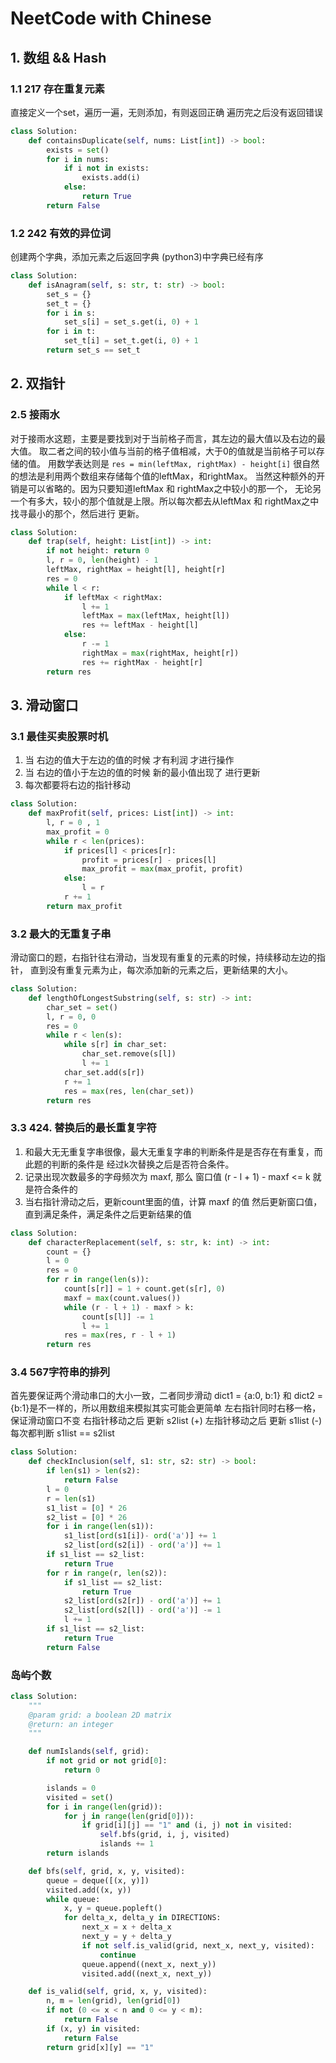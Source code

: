 # NeetCode with Chinese
## 1. 数组 && Hash
### 1.1  217 存在重复元素
直接定义一个set，遍历一遍，无则添加，有则返回正确
遍历完之后没有返回错误
```python
class Solution:
    def containsDuplicate(self, nums: List[int]) -> bool:
        exists = set()
        for i in nums:
            if i not in exists:
                exists.add(i)
            else:
                return True
        return False
```

### 1.2 242 有效的异位词
创建两个字典，添加元素之后返回字典
(python3)中字典已经有序
```python
class Solution:
    def isAnagram(self, s: str, t: str) -> bool:
        set_s = {}
        set_t = {}
        for i in s:
            set_s[i] = set_s.get(i, 0) + 1
        for i in t:
            set_t[i] = set_t.get(i, 0) + 1
        return set_s == set_t
```

## 2. 双指针

### 2.5 接雨水
对于接雨水这题，主要是要找到对于当前格子而言，其左边的最大值以及右边的最大值。
取二者之间的较小值与当前的格子值相减，大于0的值就是当前格子可以存储的值。
用数学表达则是
`res = min(leftMax, rightMax) - height[i]`
很自然的想法是利用两个数组来存储每个值的leftMax，和rightMax。
当然这种额外的开销是可以省略的。因为只要知道leftMax 和 rightMax之中较小的那一个，
无论另一个有多大，较小的那个值就是上限。所以每次都去从leftMax 和 rightMax之中找寻最小的那个，然后进行
更新。
```python
class Solution:
    def trap(self, height: List[int]) -> int:
        if not height: return 0
        l, r = 0, len(height) - 1
        leftMax, rightMax = height[l], height[r]
        res = 0
        while l < r:
            if leftMax < rightMax:
                l += 1
                leftMax = max(leftMax, height[l])
                res += leftMax - height[l]
            else:
                r -= 1
                rightMax = max(rightMax, height[r])
                res += rightMax - height[r]
        return res
```

## 3. 滑动窗口
### 3.1 最佳买卖股票时机
1. 当 右边的值大于左边的值的时候 才有利润 才进行操作
2. 当 右边的值小于左边的值的时候 新的最小值出现了 进行更新
3. 每次都要将右边的指针移动
```python
class Solution:
    def maxProfit(self, prices: List[int]) -> int:
        l, r = 0 , 1
        max_profit = 0
        while r < len(prices):
            if prices[l] < prices[r]:
                profit = prices[r] - prices[l]
                max_profit = max(max_profit, profit)
            else:
                l = r
            r += 1
        return max_profit
```
### 3.2 最大的无重复子串

滑动窗口的题，右指针往右滑动，当发现有重复的元素的时候，持续移动左边的指针，
直到没有重复元素为止，每次添加新的元素之后，更新结果的大小。
```python
class Solution:
    def lengthOfLongestSubstring(self, s: str) -> int:
        char_set = set()
        l, r = 0, 0
        res = 0
        while r < len(s):
            while s[r] in char_set:
                char_set.remove(s[l])
                l += 1
            char_set.add(s[r])
            r += 1
            res = max(res, len(char_set))
        return res
```
### 3.3 424. 替换后的最长重复字符
1. 和最大无无重复字串很像，最大无重复字串的判断条件是是否存在有重复，而此题的判断的条件是
经过k次替换之后是否符合条件。
2. 记录出现次数最多的字母频次为 maxf, 那么 窗口值 (r - l + 1) - maxf  <= k 就是符合条件的
3. 当右指针滑动之后，更新count里面的值，计算 maxf 的值 然后更新窗口值，直到满足条件，满足条件之后更新结果的值

```python
class Solution:
    def characterReplacement(self, s: str, k: int) -> int:
        count = {}
        l = 0
        res = 0
        for r in range(len(s)):
            count[s[r]] = 1 + count.get(s[r], 0)
            maxf = max(count.values())
            while (r - l + 1) - maxf > k:
                count[s[l]] -= 1
                l += 1
            res = max(res, r - l + 1)
        return res
```

### 3.4 567字符串的排列
首先要保证两个滑动串口的大小一致，二者同步滑动
dict1 = {a:0, b:1} 和 dict2 = {b:1}是不一样的，所以用数组来模拟其实可能会更简单
左右指针同时右移一格，保证滑动窗口不变
右指针移动之后 更新 s2list (+)
左指针移动之后 更新 s1list (-)
每次都判断 s1list == s2list
```python
class Solution:
    def checkInclusion(self, s1: str, s2: str) -> bool:
        if len(s1) > len(s2):
            return False
        l = 0
        r = len(s1)
        s1_list = [0] * 26
        s2_list = [0] * 26
        for i in range(len(s1)):
            s1_list[ord(s1[i])- ord('a')] += 1
            s2_list[ord(s2[i]) - ord('a')] += 1
        if s1_list == s2_list:
            return True
        for r in range(r, len(s2)):
            if s1_list == s2_list:
                return True
            s2_list[ord(s2[r]) - ord('a')] += 1
            s2_list[ord(s2[l]) - ord('a')] -= 1
            l += 1
        if s1_list == s2_list:
            return True
        return False
```

### 岛屿个数
```python
class Solution:
    """
    @param grid: a boolean 2D matrix
    @return: an integer
    """

    def numIslands(self, grid):
        if not grid or not grid[0]:
            return 0

        islands = 0
        visited = set()
        for i in range(len(grid)):
            for j in range(len(grid[0])):
                if grid[i][j] == "1" and (i, j) not in visited:
                    self.bfs(grid, i, j, visited)
                    islands += 1
        return islands

    def bfs(self, grid, x, y, visited):
        queue = deque([(x, y)])
        visited.add((x, y))
        while queue:
            x, y = queue.popleft()
            for delta_x, delta_y in DIRECTIONS:
                next_x = x + delta_x
                next_y = y + delta_y
                if not self.is_valid(grid, next_x, next_y, visited):
                    continue
                queue.append((next_x, next_y))
                visited.add((next_x, next_y))

    def is_valid(self, grid, x, y, visited):
        n, m = len(grid), len(grid[0])
        if not (0 <= x < n and 0 <= y < m):
            return False
        if (x, y) in visited:
            return False
        return grid[x][y] == "1"
```
